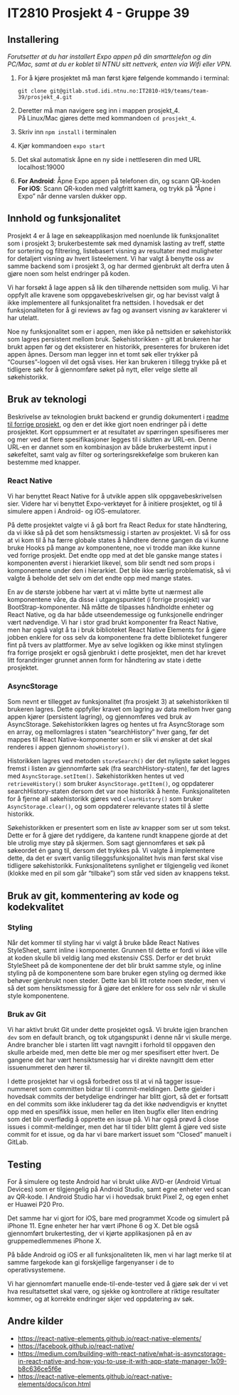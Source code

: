 IT2810 Prosjekt 4 - Gruppe 39
======

## Installering

_Forutsetter at du har installert Expo appen på din smarttelefon og din PC/Mac, samt at du er koblet til NTNU sitt nettverk, enten via Wifi eller VPN._

1. For å kjøre prosjektet må man først kjøre følgende kommando i terminal: 

    ```
    git clone git@gitlab.stud.idi.ntnu.no:IT2810-H19/teams/team-39/prosjekt_4.git  
    
    ```
2. Deretter må man navigere seg inn i mappen prosjekt_4.  
   På Linux/Mac gjøres dette med kommandoen `cd prosjekt_4`.
3. Skriv inn `npm install` i terminalen
4. Kjør kommandoen `expo start`
5. Det skal automatisk åpne en ny side i nettleseren din med URL localhost:19000
6. **For Android**: Åpne Expo appen på telefonen din, og scann QR-koden  
   **For iOS**: Scann QR-koden med valgfritt kamera, og trykk på “Åpne i Expo” når denne varslen dukker opp.




## Innhold og funksjonalitet

Prosjekt 4 er å lage en søkeapplikasjon med noenlunde lik funksjonalitet som i prosjekt 3; 
brukerbestemte søk med dynamisk lasting av treff, støtte for sortering og filtrering, 
listebasert visning av resultater med muligheter for detaljert visning av hvert listeelement. 
Vi har valgt å benytte oss av samme backend som i prosjekt 3, 
og har dermed gjenbrukt alt derfra uten å gjøre noen som helst endringer på koden.

Vi har forsøkt å lage appen så lik den tilhørende nettsiden som mulig. 
Vi har oppfylt alle kravene som oppgavebeskrivelsen gir, og har bevisst valgt å ikke implementere 
all funksjonalitet fra nettsiden. I hovedsak er det funksjonaliteten for å gi 
reviews av fag og avansert visning av karakterer vi har utelatt. 

Noe ny funksjonalitet som er i appen, men ikke på nettsiden 
er søkehistorikk som lagres persistent mellom bruk. Søkehistorikken - 
gitt at brukeren har brukt appen før og det eksisterer en historikk, presenteres 
for brukeren idet appen åpnes. Dersom man legger inn et tomt søk eller trykker på “Courses”-logoen 
vil det også vises. Her kan brukeren i tillegg trykke på et tidligere søk for å gjennomføre 
søket på nytt, eller velge slette all søkehistorikk.

## Bruk av teknologi

Beskrivelse av teknologien brukt backend er grundig dokumentert i [readme til forrige prosjekt](https://gitlab.stud.idi.ntnu.no/IT2810-H19/teams/team-39/prosjekt_3), og den er det ikke gjort noen endringer på i dette prosjektet. 
Kort oppsummert er at resultatet av spørringen spesifiseres mer og mer ved at flere spesifikasjoner legges til i slutten av URL-en. 
Denne URL-en er dannet som en kombinasjon av både brukerbestemt input i søkefeltet, samt valg av filter og sorteringsrekkefølge som brukeren kan bestemme med knapper. 

### React Native
Vi har benyttet React Native for å utvikle appen slik oppgavebeskrivelsen sier. 
Videre har vi benyttet Expo-verktøyet for å initiere prosjektet, og til å simulere appen i Android- og iOS-emulatorer. 

På dette prosjektet valgte vi å gå bort fra React Redux for state håndtering, da vi ikke så på det som hensiktsmessig i starten av prosjektet. 
Vi så for oss at vi kom til å ha færre globale states å håndtere denne gangen da vi kunne bruke Hooks på mange av komponentene, 
noe vi trodde man ikke kunne ved forrige prosjekt. Det endte opp med at det ble ganske mange states i komponenten øverst i hierarkiet likevel, 
som blir sendt ned som props i komponentene under den i hierarkiet. Det ble ikke særlig problematisk, 
så vi valgte å beholde det selv om det endte opp med mange states. 
 
En av de største jobbene har vært at vi måtte bytte ut nærmest alle komponentene våre, da disse i utgangspunktet (i forrige prosjekt) var BootStrap-komponenter. 
Nå måtte de tilpasses håndholdte enheter og React Native, og da har både utseendemessige og funksjonelle endringer vært nødvendige. 
Vi har i stor grad brukt komponenter fra React Native, men har også valgt å ta i bruk biblioteket React Native Elements 
for å gjøre jobben enklere for oss selv da komponentene fra dette biblioteket fungerer fint på tvers av plattformer. 
Mye av selve logikken og ikke minst stylingen fra forrige prosjekt er også gjenbrukt i dette prosjektet, 
men det har krevet litt forandringer grunnet annen form for håndtering av state i dette prosjektet. 


### AsyncStorage
Som nevnt er tillegget av funksjonalitet (fra prosjekt 3) at søkehistorikken til brukeren lagres. 
Dette oppfyller kravet om lagring av data mellom hver gang appen kjører (persistent lagring), og gjennomføres ved bruk av AsyncStorage. 
Søkehistorikken lagres og hentes ut fra AsyncStorage som en array, og mellomlagres i staten “searchHistory” hver gang, 
før det mappes til React Native-komponenter som er slik vi ønsker at det skal renderes i appen gjennom `showHistory()`. 

Historikken lagres ved metoden `storeSearch()` der det nyligste søket legges fremst i listen av gjennomførte søk (fra searchHistory-staten),
før det lagres med `AsyncStorage.setItem()`. Søkehistorikken hentes ut ved `retrieveHistory()` som bruker `AsyncStorage.getItem()`, 
og oppdaterer searchHistory-staten dersom det var noe historikk å hente. Funksjonaliteten for å fjerne all 
søkehistorikk gjøres ved `clearHistory()` som bruker `AsyncStorage.clear()`, og som oppdaterer relevante states til å slette historikk.

Søkehistorikken er presentert som en liste av knapper som ser ut som tekst. 
Dette er for å gjøre det ryddigere, da kantene rundt knappene gjorde at det ble utrolig mye støy på skjermen. 
Som sagt gjennomføres et søk på søkeordet én gang til, dersom det trykkes på. 
Vi valgte å implementere dette, da det er svært vanlig tilleggsfunksjonalitet hvis man først skal vise tidligere søkehistorikk. 
Funksjonalitetens synlighet er tilgjengelig ved ikonet (klokke med en pil som går “tilbake”) som står ved siden av knappens tekst.


## Bruk av git, kommentering av kode og kodekvalitet

### Styling
Når det kommer til styling har vi valgt å bruke både React Natives StyleSheet, 
samt inline i komponenter. Grunnen til dette er fordi vi ikke ville at 
koden skulle bli veldig lang med ekstensiv CSS. Derfor er det brukt 
StyleSheet på de komponentene der det blir brukt samme style, og inline styling på de 
komponentene som bare bruker egen styling og dermed ikke behøver gjenbrukt noen steder. 
Dette kan bli litt rotete noen steder, men vi så det som hensiktsmessig for å gjøre 
det enklere for oss selv når vi skulle style komponentene.


### Bruk av Git
Vi har aktivt brukt Git under dette prosjektet også. Vi brukte igjen branchen `dev` som en default branch, og tok utgangspunkt i denne når vi skulle merge. 
Andre brancher ble i starten litt vagt navngitt i forhold til oppgaven den skulle arbeide med, men dette ble mer og mer spesifisert etter hvert. De gangene det har vært hensiktsmessig har vi direkte navngitt dem etter issuenummeret den hører til.

I dette prosjektet har vi også forbedret oss til at vi nå tagger issue-nummeret som committen bidrar til i commit-meldingen. 
Dette gjelder i hovedsak commits der betydelige endringer har blitt gjort, så det er fortsatt en del commits som ikke inkluderer tag da det ikke nødvendigvis er knyttet opp med en spesifikk issue, men heller en liten bugfix eller liten endring som det blir overflødig å opprette en issue på.
Vi har også prøvd å close issues i commit-meldinger, men det har til tider blitt glemt å gjøre ved siste commit for et issue, og da har vi bare markert issuet som “Closed” manuelt i GitLab.


## Testing
For å simulere og teste Android har vi brukt ulike AVD-er (Android Virtual Devices) som er tilgjengelig på Android Studio, 
samt egne enheter ved scan av QR-kode. I Android Studio har vi i hovedsak brukt Pixel 2, og egen enhet er Huawei P20 Pro.

Det samme har vi gjort for iOS, bare med programmet Xcode og simulert på iPhone 11. Egne enheter her har vært iPhone 6 og X. Det ble også gjennomført brukertesting, der vi kjørte applikasjonen på en av gruppemedlemmenes iPhone X.

På både Android og iOS er all funksjonaliteten lik, men vi har lagt merke til at samme fargekode kan gi forskjellige fargenyanser i de to operativsystemene.

Vi har gjennomført manuelle ende-til-ende-tester ved å gjøre søk der vi vet hva resultatsettet skal være, 
og sjekke og kontrollere at riktige resultater kommer, og at korrekte endringer skjer ved oppdatering av søk. 



## Andre kilder
* https://react-native-elements.github.io/react-native-elements/  
* https://facebook.github.io/react-native/  
* https://medium.com/building-with-react-native/what-is-asyncstorage-in-react-native-and-how-you-to-use-it-with-app-state-manager-1x09-b8c636ce5f6e
* https://react-native-elements.github.io/react-native-elements/docs/icon.html

